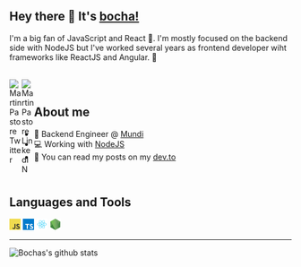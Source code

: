 ## Hey there 👋 It's [bocha!](https://bocha.dev)
I'm a big fan of JavaScript and React 💜.
I'm mostly focused on the backend side with NodeJS but I've worked several years as frontend developer wiht frameworks like ReactJS and Angular. 🤙

<br/>

<a href="https://twitter.com/bochap_">
<img align="left" alt="Martin Pastore Twitter" width="22px" src="https://icongr.am/fontawesome/twitter.svg?size=128&color=70c8ff" />
</a>
<a href="https://www.linkedin.com/in/martin-pastore-00a251110/">
<img align="left" alt="Martin Pastore LinkedIN" width="22px" src="https://icongr.am/fontawesome/linkedin.svg?size=128&color=70c8ff" />
</a>

<br />


## About me

- 💼 Backend Engineer @ [Mundi](https://mundi.io)
- 💻 Working with [NodeJS](https://nodejs.dev)
- 📓 You can read my posts on my [dev.to](https://dev.to/martinpastore)

<br />

## Languages and Tools
<code><img height="20" src="https://raw.githubusercontent.com/github/explore/80688e429a7d4ef2fca1e82350fe8e3517d3494d/topics/javascript/javascript.png"></code>
<code><img height="20" src="https://raw.githubusercontent.com/github/explore/80688e429a7d4ef2fca1e82350fe8e3517d3494d/topics/typescript/typescript.png"></code>
<code><img height="20" src="https://raw.githubusercontent.com/github/explore/80688e429a7d4ef2fca1e82350fe8e3517d3494d/topics/react/react.png"></code>
<code><img height="20" src="https://raw.githubusercontent.com/github/explore/80688e429a7d4ef2fca1e82350fe8e3517d3494d/topics/nodejs/nodejs.png"></code>

---

![Bochas's github stats](https://github-readme-stats.vercel.app/api?username=martinpastore&show_icons=true&hide_border=true)
